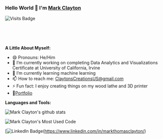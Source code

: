 



### Hello World 👋 I'm [Mark Clayton](https://claytonscreations.github.io/)

![Visits Badge](https://badges.pufler.dev/visits/claytonscreations/claytonscreations)

<br/>

<br/>
<br/>

**A Little About Myself:**

- 😄 Pronouns: He/Him
- 🔭 I’m currently working on completing Data Analytics and Visualizations Certificate at University of California, Irvine
- 🌱 I’m currently learning machine learning
- 📫 How to reach me: ClaytonsCreationsUS@gmail.com
- ⚡ Fun fact: I enjoy creating things on my wood lathe and 3D printer
- 📝[Portfolio](https://claytonscreations.github.io/)


**Languages and Tools:**


<!-- <code><img height="20" src="https://raw.githubusercontent.com/github/explore/80688e429a7d4ef2fca1e82350fe8e3517d3494d/topics/python/python.png"></code>
<code><img height="20" src="https://raw.githubusercontent.com/github/explore/80688e429a7d4ef2fca1e82350fe8e3517d3494d/topics/cpp/cpp.png"></code>
<code><img height="20" src="https://raw.githubusercontent.com/github/explore/80688e429a7d4ef2fca1e82350fe8e3517d3494d/topics/mysql/mysql.png"></code>
<code><img height="20" src="https://raw.githubusercontent.com/github/explore/80688e429a7d4ef2fca1e82350fe8e3517d3494d/topics/git/git.png"></code>
<code><img height="20" src="https://raw.githubusercontent.com/github/explore/80688e429a7d4ef2fca1e82350fe8e3517d3494d/topics/terminal/terminal.png"></code> -->

![Mark Clayton's github stats](https://github-readme-stats.vercel.app/api?username=ClaytonsCreations&show_icons=true&hide_border=true)

![Mark Clayton's Most Used Code](https://github-readme-stats.vercel.app/api/top-langs/?username=ClaytonsCreations)


<!-- Slack https://img.shields.io/badge/Slack-4A154B?style=for-the-badge&logo=slack&logoColor=white -->

[![LinkedIn Badge](https://img.shields.io/badge/LinkedIn-Profile-informational?style=flat&logo=linkedin&logoColor=white&color=0D76A8)(https://www.linkedin.com/in/markthomasclayton/)
